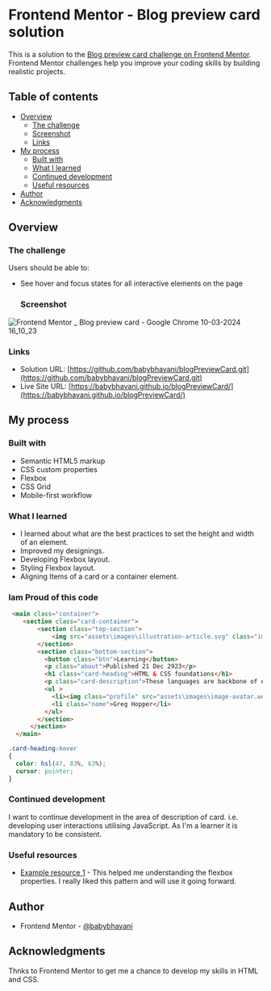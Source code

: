 # Frontend Mentor - Blog preview card solution

This is a solution to the [Blog preview card challenge on Frontend Mentor](https://www.frontendmentor.io/challenges/blog-preview-card-ckPaj01IcS). Frontend Mentor challenges help you improve your coding skills by building realistic projects. 
## Table of contents

- [Overview](#overview)
  - [The challenge](#the-challenge)
  - [Screenshot](#screenshot)
  - [Links](#links)
- [My process](#my-process)
  - [Built with](#built-with)
  - [What I learned](#what-i-learned)
  - [Continued development](#continued-development)
  - [Useful resources](#useful-resources)
- [Author](#author)
- [Acknowledgments](#acknowledgments)
## Overview

### The challenge

Users should be able to:

- See hover and focus states for all interactive elements on the page

  ### Screenshot
![Frontend Mentor _ Blog preview card - Google Chrome 10-03-2024 16_10_23](https://github.com/babybhavani/blogPreviewCard/assets/152834101/5c86fd4d-548c-4776-ad9d-f9c02b469c00)

### Links

- Solution URL: [https://github.com/babybhavani/blogPreviewCard.git](https://github.com/babybhavani/blogPreviewCard.git)
- Live Site URL: [https://babybhavani.github.io/blogPreviewCard/](https://babybhavani.github.io/blogPreviewCard/)

## My process

### Built with

- Semantic HTML5 markup
- CSS custom properties
- Flexbox
- CSS Grid
- Mobile-first workflow
  
### What I learned

- I learned about what are the best practices to set the height and width of an element.
- Improved my designings.
- Developing Flexbox layout.
- Styling Flexbox layout.
- Aligning Items of a card or a container element.

### Iam Proud of this code
```html
 <main class="container">
    <section class="card-container">
        <section class="top-section">
            <img src="assets\images\illustration-article.svg" class="image-top">
        </section>
        <section class="bottom-section">
          <button class="btn">Learning</button>
          <p class="about">Published 21 Dec 2923</p>
          <h1 class="card-heading">HTML & CSS foundations</h1>
          <p class="card-description">These languages are backbone of every website, defining structure, content and presentation. </p>
          <ul >
            <li><img class="profile" src="assets\images\image-avatar.webp"></li>
            <li class="name">Greg Hopper</li>
          </ul>
        </section>
      </section>
  </main>
```
```css
.card-heading:hover
{
  color: hsl(47, 83%, 63%);
  cursor: pointer;
}
```
### Continued development

I want to continue development in the area of description of card. i.e. developing user interactions utilising JavaScript. As I'm a learner it is mandatory to be consistent.

### Useful resources
- [Example resource 1](https://www.w3schools.com) - This helped me understanding the flexbox properties. I really liked this pattern and will use it going forward.

## Author
- Frontend Mentor - [@babybhavani](https://www.frontendmentor.io/profile/babybhavani)
  
## Acknowledgments

Thnks to Frontend Mentor to get me a chance to develop my skills in HTML and CSS.
